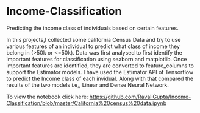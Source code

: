 # Income-Classification
Predicting the income class of individuals based on certain features.

In this projects,I collected some california Census Data and try to use various features of an individual to predict what class of income they belong in (>50k or <=50k). 
Data was first analysed to first identify the important features for classification using seaborn and matplotlib. Once important features are identified, they are converted to feature_columns to support the Estimator models.
I have used the Estimator API of Tensorflow to predict the Income class of each invidual. Along with that compared the results of the two models i.e,, Linear and Dense Neural Network.

To view the notebook click here: https://github.com/RavaliGupta/Income-Classification/blob/master/California%20census%20data.ipynb
